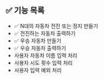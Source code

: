 ## ✅ 기능 목록

- ✅ N대의 자동차 전진 또는 정지 만들기
- ✅ 전진하는 자동차 출력하기
- ✅ 우승 자동차 만들기
- ✅ 우승 자동차 출력하기
- 사용자 자동차 이름 입력 처리
- 사용자 시도 횟수 입력 처리
- 사용자 입력 예외 처리